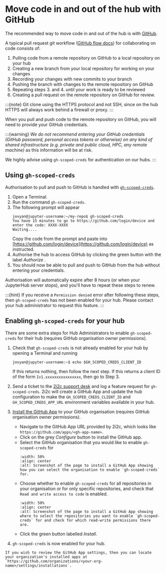 # Move code in and out of the hub with GitHub

The recommended way to move code in and out of the hub is with [GitHub](https://github.com/about).

A typical pull request git workflow ([GitHub flow docs](https://docs.github.com/en/get-started/using-github/github-flow)) for collaborating on code consists of:

1. Pulling code from a remote repository on GitHub to a local repository on your hub
1. Creating a new branch from your local repository for working on your changes
1. Recording your changes with new commits to your branch
1. Pushing the branch with changes to the remote repository on GitHub
1. Repeating steps 3. and 4. until your work is ready to be reviewed 
1. Creating a pull request on the remote repository on GitHub for review.

:::{note}
Git clone using the HTTPS protocol and not SSH, since on the hub HTTPS will always work behind a firewall or proxy.
:::

When you pull and push code to the remote repository on GitHub, you will need to provide your GitHub credentials. 

:::{warning}
*We do not recommend entering your GitHub credentials (GitHub password, personal access tokens or otherwise) on any kind of shared infrastructure (e.g. private and public cloud, HPC, any remote machine)* as this information will be at risk.

We highly advise using `gh-scoped-creds` for authentication on our hubs.
:::

## Using `gh-scoped-creds`

Authorisation to pull and push to GitHub is handled with [`gh-scoped-creds`](https://github.com/yuvipanda/gh-scoped-creds/).

1. Open a Terminal.
1. Run the command `gh-scoped-creds`.
1. The following prompt will appear
   ```shell
   jovyan@jupyter-username:~/my-repo$ gh-scoped-creds
   You have 15 minutes to go to https://github.com/login/device and enter the code: XXXX-XXXX
   Waiting....
   ```
   Copy the code from the prompt and paste into [https://github.com/login/device](https://github.com/login/device) as instructed.
1. Authorise the hub to access GitHub by clicking the green button with the label *Authorize <name of hub>*.
1. You should now be able to pull and push to GitHub from the hub without entering your credentials.

Authorisation will automatically expire after 8 hours (or when your JupyterHub server stops), and you'll have to repeat these steps
to renew.

:::{hint}
If you receive a `Permission denied` error after following these steps, then `gh-scoped-creds` has not been enabled for your hub. Please contact your hub administrator to request this feature.
:::

## Enabling `gh-scoped-creds` for your hub

There are some extra steps for Hub Administrators to enable `gh-scoped-creds` for their hub (requires GitHub organisation owner permissions).

1. Check that `gh-scoped-creds` is not already enabled for your hub by opening a Terminal and running
   ```shell
   jovyan@jupyter-username:~$ echo $GH_SCOPED_CREDS_CLIENT_ID
   ```
   
   If this returns nothing, then follow the next step. If this returns a client ID of the form `Iv1.xxxxxxxxxxxxxxxx`, then go to Step 3.
1. Send a ticket to the [2i2c support desk](https://docs.2i2c.org/support/) and log a feature request for `gh-scoped-creds`. 2i2c will create a GitHub App and update the hub configuration to make the `GH_SCOPED_CREDS_CLIENT_ID` and `GH_SCOPED_CREDS_APP_URL` environment variables available in your hub.
1. [Install the GitHub App](https://docs.github.com/en/apps/using-github-apps/installing-a-github-app-from-a-third-party) to your GitHub organisation (requires GitHub organisation owner permissions).
   - Navigate to the GitHub App URL provided by 2i2c, which looks like `https://github.com/apps/<gh-app-name>`.
   - Click on the grey *Configure* button to install the GitHub app.
   - Select the GitHub organisation that you would like to enable `gh-scoped-creds` for
     ```{image} media/git-install-app-1.png
     :width: 50%
     :align: center
     :alt: Screenshot of the page to install a GitHub App showing how you can select the organisation to enable `gh-scoped-creds` for.
     ```
   - Choose whether to enable `gh-scoped-creds` for all repositories in your organisation or for only specific repositories, and check that `Read and write access to code` is enabled.
     ```{image} media/git-install-app-2.png
     :width: 50%
     :align: center
     :alt: Screenshot of the page to install a GitHub App showing where to select the repositories you want to enable `gh-scoped-creds` for and check for which read-write permissions there are.
     ```
   - Click the green button labelled *Install*.
1. `gh-scoped-creds` is now enabled for your hub.

```{note}
If you wish to review the GitHub App settings, then you can locate your organization's installed apps at `https://github.com/organizations/<your-org-name>/settings/installations`.
```
